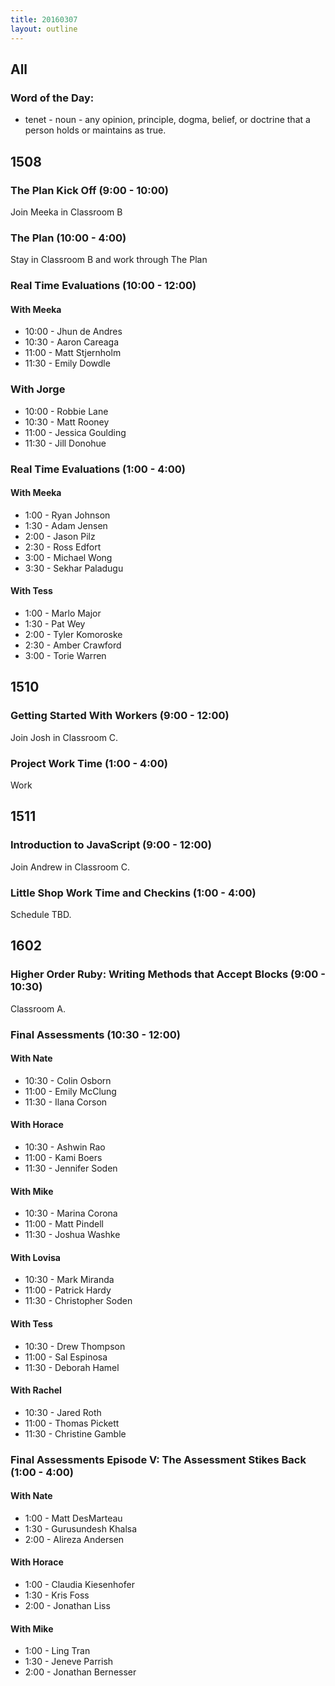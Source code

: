 ```yaml
---
title: 20160307
layout: outline
---
```


## All

### Word of the Day:

* tenet - noun - any opinion, principle, dogma, belief, or doctrine that a
person holds or maintains as true.


## 1508

### The Plan Kick Off (9:00 - 10:00)

Join Meeka in Classroom B

### The Plan (10:00 - 4:00)

Stay in Classroom B and work through The Plan

### Real Time Evaluations (10:00 - 12:00)

#### With Meeka
* 10:00 - Jhun de Andres
* 10:30 - Aaron Careaga
* 11:00 - Matt Stjernholm
* 11:30 - Emily Dowdle

### With Jorge
* 10:00 - Robbie Lane
* 10:30 - Matt Rooney
* 11:00 - Jessica Goulding
* 11:30 - Jill Donohue


### Real Time Evaluations (1:00 - 4:00)

#### With Meeka
* 1:00 - Ryan Johnson
* 1:30 - Adam Jensen
* 2:00 - Jason Pilz
* 2:30 - Ross Edfort
* 3:00 - Michael Wong
* 3:30 - Sekhar Paladugu

#### With Tess
* 1:00 - Marlo Major
* 1:30 - Pat Wey
* 2:00 - Tyler Komoroske
* 2:30 - Amber Crawford
* 3:00 - Torie Warren


## 1510

### Getting Started With Workers (9:00 - 12:00)

Join Josh in Classroom C.

### Project Work Time (1:00 - 4:00)

Work


## 1511

### Introduction to JavaScript (9:00 - 12:00)

Join Andrew in Classroom C.

### Little Shop Work Time and Checkins (1:00 - 4:00)

Schedule TBD.


## 1602

### Higher Order Ruby: Writing Methods that Accept Blocks (9:00 - 10:30)

Classroom A.

### Final Assessments (10:30 - 12:00)

#### With Nate
* 10:30 - Colin Osborn
* 11:00 - Emily McClung
* 11:30 - Ilana Corson

#### With Horace
* 10:30 - Ashwin Rao
* 11:00 - Kami Boers
* 11:30 - Jennifer Soden

#### With Mike
* 10:30 - Marina Corona
* 11:00 - Matt Pindell
* 11:30 - Joshua Washke

#### With Lovisa
* 10:30 - Mark Miranda
* 11:00 - Patrick Hardy
* 11:30 - Christopher Soden

#### With Tess
* 10:30 - Drew Thompson
* 11:00 - Sal Espinosa
* 11:30 - Deborah Hamel

#### With Rachel
* 10:30 - Jared Roth
* 11:00 - Thomas Pickett
* 11:30 - Christine Gamble

### Final Assessments Episode V: The Assessment Stikes Back (1:00 - 4:00)

#### With Nate
* 1:00 - Matt DesMarteau
* 1:30 - Gurusundesh Khalsa
* 2:00 - Alireza Andersen

#### With Horace
* 1:00 - Claudia Kiesenhofer
* 1:30 - Kris Foss
* 2:00 - Jonathan Liss

#### With Mike
* 1:00 - Ling Tran
* 1:30 - Jeneve Parrish
* 2:00 - Jonathan Bernesser
